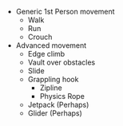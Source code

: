 - Generic 1st Person movement
	- Walk
	- Run
	- Crouch
- Advanced movement
	- Edge climb
	- Vault over obstacles
	- Slide
	- Grappling hook
		- Zipline
		- Physics Rope
	- Jetpack (Perhaps)
	- Glider (Perhaps)